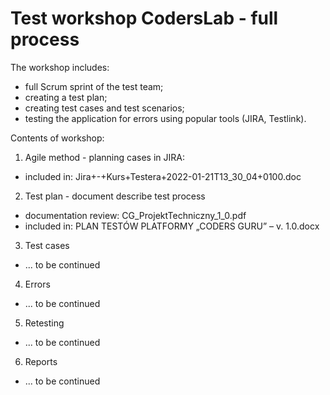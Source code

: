 # Test workshop CodersLab - full process
 
 The workshop includes:
- full Scrum sprint of the test team;
- creating a test plan;
- creating test cases and test scenarios;
- testing the application for errors using popular tools (JIRA, Testlink).

Contents of workshop:
1. Agile method - planning cases in JIRA:
- included in: Jira+-+Kurs+Testera+2022-01-21T13_30_04+0100.doc
2. Test plan - document describe test process
- documentation review: CG_ProjektTechniczny_1_0.pdf
- included in: PLAN TESTÓW PLATFORMY „CODERS GURU” – v. 1.0.docx
3. Test cases
- ... to be continued
4. Errors
- ... to be continued
5. Retesting
- ... to be continued
6. Reports
- ... to be continued
